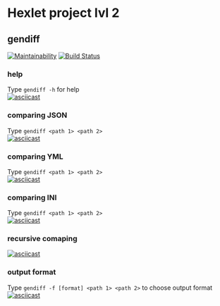 # Hexlet project lvl 2
## gendiff

[![Maintainability](https://api.codeclimate.com/v1/badges/94e9f11bdc479143a70d/maintainability)](https://codeclimate.com/github/CyberHedgehog/project-lvl2-s491/maintainability)
[![Build Status](https://travis-ci.org/CyberHedgehog/project-lvl2-s491.svg?branch=master)](https://travis-ci.org/CyberHedgehog/project-lvl2-s491)

### help  
Type `gendiff -h` for help  
[![asciicast](https://asciinema.org/a/znIQDkLpjNEOF3rzajRZf6Mc0.svg)](https://asciinema.org/a/znIQDkLpjNEOF3rzajRZf6Mc0)

### comparing JSON  
Type `gendiff <path 1> <path 2>`    
[![asciicast](https://asciinema.org/a/SSUe4pfMYVTnTCe2v1VjsIZrD.svg)](https://asciinema.org/a/SSUe4pfMYVTnTCe2v1VjsIZrD)    
### comparing YML
Type `gendiff <path 1> <path 2>`  
[![asciicast](https://asciinema.org/a/bV49hX3cla5bhmywOoh0xIw0d.svg)](https://asciinema.org/a/bV49hX3cla5bhmywOoh0xIw0d)  
### comparing INI    
Type `gendiff <path 1> <path 2>`    
[![asciicast](https://asciinema.org/a/A6nkUm4997bCOcMDN3HDoycPb.svg)](https://asciinema.org/a/A6nkUm4997bCOcMDN3HDoycPb)  
### recursive comaping    
[![asciicast](https://asciinema.org/a/ADbjal6YD1BkaPUAlAyWsxVnv.svg)](https://asciinema.org/a/ADbjal6YD1BkaPUAlAyWsxVnv)    
### output format  
Type `gendiff -f [format] <path 1> <path 2>` to choose output format  
[![asciicast](https://asciinema.org/a/kQj760JMNzZrdkJ6Zp8cu7tCV.svg)](https://asciinema.org/a/kQj760JMNzZrdkJ6Zp8cu7tCV)

